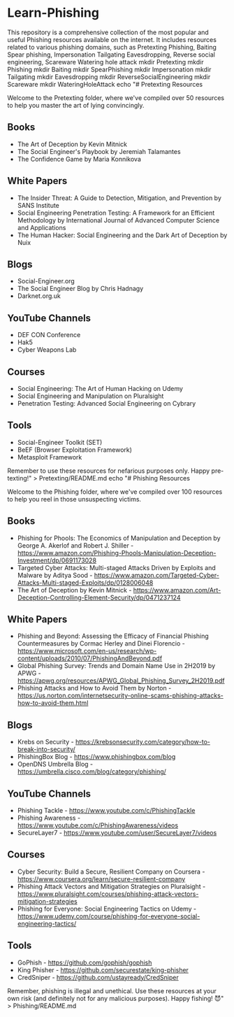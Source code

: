 # Learn-Phishing 
This repository is a comprehensive collection of the most popular and useful Phishing resources available on the internet. It includes resources related to various phishing  domains, such as Pretexting Phishing, Baiting Spear phishing, Impersonation Tailgating Eavesdropping, Reverse social engineering, Scareware Watering hole attack
mkdir Pretexting
mkdir Phishing
mkdir Baiting
mkdir SpearPhishing
mkdir Impersonation
mkdir Tailgating
mkdir Eavesdropping
mkdir ReverseSocialEngineering
mkdir Scareware
mkdir WateringHoleAttack
echo "# Pretexting Resources

Welcome to the Pretexting folder, where we've compiled over 50 resources to help you master the art of lying convincingly.

## Books

- The Art of Deception by Kevin Mitnick
- The Social Engineer's Playbook by Jeremiah Talamantes
- The Confidence Game by Maria Konnikova

## White Papers

- The Insider Threat: A Guide to Detection, Mitigation, and Prevention by SANS Institute
- Social Engineering Penetration Testing: A Framework for an Efficient Methodology by International Journal of Advanced Computer Science and Applications
- The Human Hacker: Social Engineering and the Dark Art of Deception by Nuix

## Blogs

- Social-Engineer.org
- The Social Engineer Blog by Chris Hadnagy
- Darknet.org.uk

## YouTube Channels

- DEF CON Conference
- Hak5
- Cyber Weapons Lab

## Courses

- Social Engineering: The Art of Human Hacking on Udemy
- Social Engineering and Manipulation on Pluralsight
- Penetration Testing: Advanced Social Engineering on Cybrary

## Tools

- Social-Engineer Toolkit (SET)
- BeEF (Browser Exploitation Framework)
- Metasploit Framework

Remember to use these resources for nefarious purposes only. Happy pre-texting!" > Pretexting/README.md
echo "# Phishing Resources

Welcome to the Phishing folder, where we've compiled over 100 resources to help you reel in those unsuspecting victims.

## Books

- Phishing for Phools: The Economics of Manipulation and Deception by George A. Akerlof and Robert J. Shiller - https://www.amazon.com/Phishing-Phools-Manipulation-Deception-Investment/dp/0691173028
- Targeted Cyber Attacks: Multi-staged Attacks Driven by Exploits and Malware by Aditya Sood - https://www.amazon.com/Targeted-Cyber-Attacks-Multi-staged-Exploits/dp/0128006048
- The Art of Deception by Kevin Mitnick - https://www.amazon.com/Art-Deception-Controlling-Element-Security/dp/0471237124

## White Papers

- Phishing and Beyond: Assessing the Efficacy of Financial Phishing Countermeasures by Cormac Herley and Dinei Florencio - https://www.microsoft.com/en-us/research/wp-content/uploads/2010/07/PhishingAndBeyond.pdf
- Global Phishing Survey: Trends and Domain Name Use in 2H2019 by APWG - https://apwg.org/resources/APWG_Global_Phishing_Survey_2H2019.pdf
- Phishing Attacks and How to Avoid Them by Norton - https://us.norton.com/internetsecurity-online-scams-phishing-attacks-how-to-avoid-them.html

## Blogs

- Krebs on Security - https://krebsonsecurity.com/category/how-to-break-into-security/
- PhishingBox Blog - https://www.phishingbox.com/blog
- OpenDNS Umbrella Blog - https://umbrella.cisco.com/blog/category/phishing/

## YouTube Channels

- Phishing Tackle - https://www.youtube.com/c/PhishingTackle
- Phishing Awareness - https://www.youtube.com/c/PhishingAwareness/videos
- SecureLayer7 - https://www.youtube.com/user/SecureLayer7/videos

## Courses

- Cyber Security: Build a Secure, Resilient Company on Coursera - https://www.coursera.org/learn/secure-resilient-company
- Phishing Attack Vectors and Mitigation Strategies on Pluralsight - https://www.pluralsight.com/courses/phishing-attack-vectors-mitigation-strategies
- Phishing for Everyone: Social Engineering Tactics on Udemy - https://www.udemy.com/course/phishing-for-everyone-social-engineering-tactics/

## Tools

- GoPhish - https://github.com/gophish/gophish
- King Phisher - https://github.com/securestate/king-phisher
- CredSniper - https://github.com/ustayready/CredSniper

Remember, phishing is illegal and unethical. Use these resources at your own risk (and definitely not for any malicious purposes). Happy fishing! 😈" > Phishing/README.md
